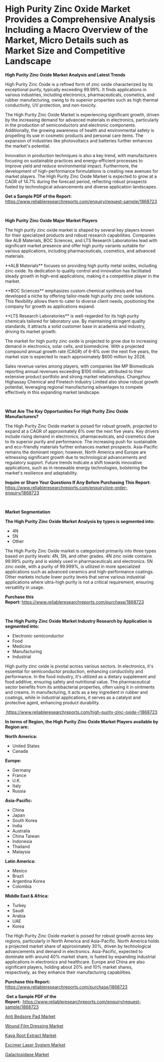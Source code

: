 <p><h1>High Purity Zinc Oxide Market Provides a Comprehensive Analysis Including a Macro Overview of the Market, Micro Details such as Market Size and Competitive Landscape</h1></p><p><strong>High Purity Zinc Oxide Market Analysis and Latest Trends</strong></p>
<p><p>High Purity Zinc Oxide is a refined form of zinc oxide characterized by its exceptional purity, typically exceeding 99.99%. It finds applications in various industries, including electronics, pharmaceuticals, cosmetics, and rubber manufacturing, owing to its superior properties such as high thermal conductivity, UV protection, and non-toxicity.</p><p>The High Purity Zinc Oxide Market is experiencing significant growth, driven by the increasing demand for advanced materials in electronics, particularly in the production of semiconductors and electronic components. Additionally, the growing awareness of health and environmental safety is propelling its use in cosmetic products and personal care items. The expansion of industries like photovoltaics and batteries further enhances the market's potential.</p><p>Innovation in production techniques is also a key trend, with manufacturers focusing on sustainable practices and energy-efficient processes to improve yield and reduce environmental impact. Furthermore, the development of high-performance formulations is creating new avenues for market players. The High Purity Zinc Oxide Market is expected to grow at a CAGR of 14.7% during the forecast period, reflecting robust prospects fueled by technological advancements and diverse application landscapes.</p></p>
<p><strong>Get a Sample PDF of the Report:&nbsp;</strong> <a href="https://www.reliableresearchreports.com/enquiry/request-sample/1868723?utm_campaign=16&utm_medium=2&utm_source=Github&utm_content=ia&utm_term=07112024&utm_id=high-purity-zinc-oxide">https://www.reliableresearchreports.com/enquiry/request-sample/1868723</a></p>
<p>&nbsp;</p>
<p><strong>High Purity Zinc Oxide Major Market Players</strong></p>
<p><p>The high purity zinc oxide market is shaped by several key players known for their specialized products and robust research capabilities. Companies like ALB Materials, BOC Sciences, and LTS Research Laboratories lead with significant market presence and offer high purity variants suitable for various applications, including pharmaceuticals, cosmetics, and advanced materials.</p><p>**ALB Materials** focuses on providing high purity metal oxides, including zinc oxide. Its dedication to quality control and innovation has facilitated steady growth in high-end applications, making it a competitive player in the market.</p><p>**BOC Sciences** emphasizes custom chemical synthesis and has developed a niche by offering tailor-made high purity zinc oxide solutions. This flexibility allows them to cater to diverse client needs, positioning the company for growth as applications expand.</p><p>**LTS Research Laboratories** is well-regarded for its high purity chemicals tailored for laboratory use. By maintaining stringent quality standards, it attracts a solid customer base in academia and industry, driving its market growth.</p><p>The market for high purity zinc oxide is projected to grow due to increasing demand in electronics, solar cells, and biomedicine. With a projected compound annual growth rate (CAGR) of 6-8% over the next five years, the market size is expected to reach approximately $600 million by 2028.</p><p>Sales revenue varies among players, with companies like MP Biomedicals reporting annual revenues exceeding $100 million, attributed to their extensive product portfolio and strong market relationships. Changzhou Highassay Chemical and Finetech Industry Limited also show robust growth potential, leveraging regional manufacturing advantages to compete effectively in this expanding market landscape.</p></p>
<p>&nbsp;</p>
<p><strong>What Are The Key Opportunities For High Purity Zinc Oxide Manufacturers?</strong></p>
<p><p>The High Purity Zinc Oxide market is poised for robust growth, projected to expand at a CAGR of approximately 6% over the next five years. Key drivers include rising demand in electronics, pharmaceuticals, and cosmetics due to its superior purity and performance. The increasing push for sustainable and eco-friendly materials further enhances market prospects. Asia-Pacific remains the dominant region; however, North America and Europe are witnessing significant growth due to technological advancements and regulatory support. Future trends indicate a shift towards innovative applications, such as in renewable energy technologies, bolstering the market's resilience and adaptability.</p></p>
<p><strong>Inquire or Share Your Questions If Any Before Purchasing This Report:</strong> <a href="https://www.reliableresearchreports.com/enquiry/pre-order-enquiry/1868723?utm_campaign=16&utm_medium=2&utm_source=Github&utm_content=ia&utm_term=07112024&utm_id=high-purity-zinc-oxide">https://www.reliableresearchreports.com/enquiry/pre-order-enquiry/1868723</a></p>
<p>&nbsp;</p>
<p><strong>Market Segmentation</strong></p>
<p><strong>The High Purity Zinc Oxide Market Analysis by types is segmented into:</strong></p>
<p><ul><li>4N</li><li>5N</li><li>Other</li></ul></p>
<p><p>The High Purity Zinc Oxide market is categorized primarily into three types based on purity levels: 4N, 5N, and other grades. 4N zinc oxide contains 99.99% purity and is widely used in pharmaceuticals and electronics. 5N zinc oxide, with a purity of 99.999%, is utilized in more specialized applications such as advanced ceramics and high-performance coatings. Other markets include lower purity levels that serve various industrial applications where ultra-high purity is not a critical requirement, ensuring versatility in usage.</p></p>
<p><strong>Purchase this Report:&nbsp;</strong><a href="https://www.reliableresearchreports.com/purchase/1868723?utm_campaign=16&utm_medium=2&utm_source=Github&utm_content=ia&utm_term=07112024&utm_id=high-purity-zinc-oxide">https://www.reliableresearchreports.com/purchase/1868723</a></p>
<p>&nbsp;</p>
<p><strong>The High Purity Zinc Oxide Market Industry Research by Application is segmented into:</strong></p>
<p><ul><li>Electronic semiconductor</li><li>Food</li><li>Medicine</li><li>Manufacturing</li><li>Industrial</li></ul></p>
<p><p>High purity zinc oxide is pivotal across various sectors. In electronics, it's essential for semiconductor production, enhancing conductivity and performance. In the food industry, it's utilized as a dietary supplement and food additive, ensuring safety and nutritional value. The pharmaceutical sector benefits from its antibacterial properties, often using it in ointments and creams. In manufacturing, it acts as a key ingredient in rubber and coatings, while in industrial applications, it serves as a catalyst and protective agent, enhancing product durability.</p></p>
<p><a href="https://www.reliableresearchreports.com/high-purity-zinc-oxide-r1868723?utm_campaign=16&utm_medium=2&utm_source=Github&utm_content=ia&utm_term=07112024&utm_id=high-purity-zinc-oxide">&nbsp;https://www.reliableresearchreports.com/high-purity-zinc-oxide-r1868723</a></p>
<p><strong>In terms of Region, the High Purity Zinc Oxide Market Players available by Region are:</strong></p>
<p>
    <p> <strong> North America: </strong>
        <ul>
            <li>United States</li>
            <li>Canada</li>
        </ul>
        </p> 
    <p> <strong> Europe: </strong>
        <ul>
            <li>Germany</li>
            <li>France</li>
            <li>U.K.</li>
            <li>Italy</li>
            <li>Russia</li>
        </ul>
        </p> 
    <p> <strong> Asia-Pacific: </strong>
        <ul>
            <li>China</li>
            <li>Japan</li>
            <li>South Korea</li>
            <li>India</li>
            <li>Australia</li>
            <li>China Taiwan</li>
            <li>Indonesia</li>
            <li>Thailand</li>
            <li>Malaysia</li>
        </ul>
        </p> 
    <p> <strong> Latin America: </strong>
        <ul>
            <li>Mexico</li>
            <li>Brazil</li>
            <li>Argentina Korea</li>
            <li>Colombia</li>
        </ul>
        </p> 
    <p> <strong> Middle East & Africa: </strong>
        <ul>
            <li>Turkey</li>
            <li>Saudi</li>
            <li>Arabia</li>
            <li>UAE</li>
            <li>Korea</li>
        </ul>
    </p>
    </p>
<p><p>The High Purity Zinc Oxide market is poised for robust growth across key regions, particularly in North America and Asia-Pacific. North America holds a projected market share of approximately 30%, driven by technological advancements and demand in electronics. Asia-Pacific, expected to dominate with around 40% market share, is fueled by expanding industrial applications in electronics and healthcare. Europe and China are also significant players, holding about 20% and 10% market shares, respectively, as they enhance their manufacturing capabilities.</p></p>
<p><strong>Purchase this Report: </strong><a href="https://www.reliableresearchreports.com/purchase/1868723?utm_campaign=16&utm_medium=2&utm_source=Github&utm_content=ia&utm_term=07112024&utm_id=high-purity-zinc-oxide">https://www.reliableresearchreports.com/purchase/1868723</a></p>
<p>&nbsp;<strong>Get a Sample PDF of the Report:&nbsp;&nbsp;</strong><a href="https://www.reliableresearchreports.com/enquiry/request-sample/1868723?utm_campaign=16&utm_medium=2&utm_source=Github&utm_content=ia&utm_term=07112024&utm_id=high-purity-zinc-oxide">https://www.reliableresearchreports.com/enquiry/request-sample/1868723</a></p>
<p><strong></strong></p>
<p><p><a href="https://issuu.com/reportprime-2/docs/anti-bedsore-pad-market-size-2030.p_a034b16be934ba?utm_campaign=16&utm_medium=2&utm_source=Github&utm_content=ia&utm_term=07112024&utm_id=high-purity-zinc-oxide">Anti Bedsore Pad Market</a></p><p><a href="https://issuu.com/reportprime-2/docs/wound-film-dressing-market-size-203_46dd5e5f9f0c7c?utm_campaign=16&utm_medium=2&utm_source=Github&utm_content=ia&utm_term=07112024&utm_id=high-purity-zinc-oxide">Wound Film Dressing Market</a></p><p><a href="https://github.com/cecilahoi7/Market-Research-Report-List-1/blob/main/kava-root-extract-market.md?utm_campaign=16&utm_medium=2&utm_source=Github&utm_content=ia&utm_term=07112024&utm_id=high-purity-zinc-oxide">Kava Root Extract Market</a></p><p><a href="https://issuu.com/reportprime-2/docs/excimer-laser-system-market-size-20_aa104069f06dcc?utm_campaign=16&utm_medium=2&utm_source=Github&utm_content=ia&utm_term=07112024&utm_id=high-purity-zinc-oxide">Excimer Laser System Market</a></p><p><a href="https://github.com/boringzqthorperec/Market-Research-Report-List-1/blob/main/galactosidase-market.md?utm_campaign=16&utm_medium=2&utm_source=Github&utm_content=ia&utm_term=07112024&utm_id=high-purity-zinc-oxide">Galactosidase Market</a></p></p>